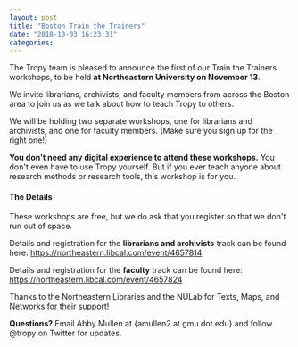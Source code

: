 ```yaml
---
layout: post
title: "Boston Train the Trainers"
date: "2018-10-03 16:23:31"
categories:
---
```


The Tropy team is pleased to announce the first of our Train the Trainers workshops, to be held **at Northeastern University on November 13**.

We invite librarians, archivists, and faculty members from across the Boston area to join us as we talk about how to teach Tropy to others. 

We will be holding two separate workshops, one for librarians and archivists, and one for faculty members. (Make sure you sign up for the right one!)

**You don't need any digital experience to attend these workshops.** You don't even have to use Tropy yourself. But if you ever teach anyone about research methods or research tools, this workshop is for you. 


<h4>The Details</h4>

These workshops are free, but we do ask that you register so that we don't run out of space.

Details and registration for the **librarians and archivists** track can be found here: https://northeastern.libcal.com/event/4657814

Details and registration for the **faculty** track can be found here: https://northeastern.libcal.com/event/4657824

Thanks to the Northeastern Libraries and the NULab for Texts, Maps, and Networks for their support!

**Questions?** Email Abby Mullen at {amullen2 at gmu dot edu} and follow @tropy on Twitter for updates.
